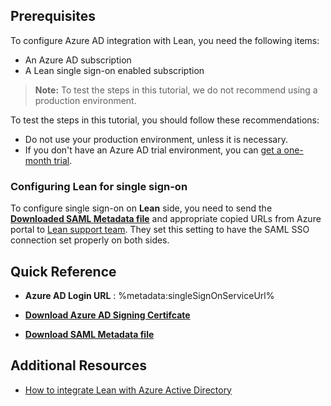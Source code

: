 ## Prerequisites

To configure Azure AD integration with Lean, you need the following items:

- An Azure AD subscription
- A Lean single sign-on enabled subscription

> **Note:**
> To test the steps in this tutorial, we do not recommend using a production environment.

To test the steps in this tutorial, you should follow these recommendations:

- Do not use your production environment, unless it is necessary.
- If you don't have an Azure AD trial environment, you can [get a one-month trial](https://azure.microsoft.com/pricing/free-trial/).

### Configuring Lean for single sign-on

To configure single sign-on on **Lean** side, you need to send the **[Downloaded SAML Metadata file](%metadata:metadataDownloadUrl%)** and appropriate copied URLs from Azure portal to [Lean support team](mailto:support@goodpractice.com). They set this setting to have the SAML SSO connection set properly on both sides.

## Quick Reference

* **Azure AD Login URL** : %metadata:singleSignOnServiceUrl%

* **[Download Azure AD Signing Certifcate](%metadata:CertificateDownloadRawUrl%)**

* **[Download SAML Metadata file](%metadata:metadataDownloadUrl%)**

## Additional Resources

* [How to integrate Lean with Azure Active Directory](https://docs.microsoft.com/azure/active-directory/saas-apps/lean-tutorial)
